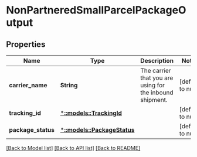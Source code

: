 # NonPartneredSmallParcelPackageOutput

## Properties
Name | Type | Description | Notes
------------ | ------------- | ------------- | -------------
**carrier_name** | **String** | The carrier that you are using for the inbound shipment. | [default to null]
**tracking_id** | [***::models::TrackingId**](TrackingId.md) |  | [default to null]
**package_status** | [***::models::PackageStatus**](PackageStatus.md) |  | [default to null]

[[Back to Model list]](../README.md#documentation-for-models) [[Back to API list]](../README.md#documentation-for-api-endpoints) [[Back to README]](../README.md)


